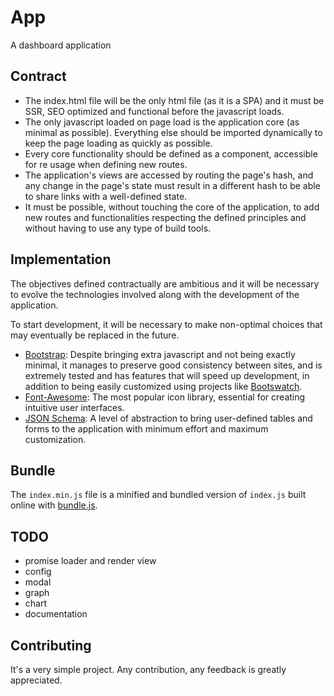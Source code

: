 # App
A dashboard application 

## Contract
 - The index.html file will be the only html file (as it is a SPA) and it must
be SSR, SEO optimized and functional before the javascript loads.
 - The only javascript loaded on page load is the application core (as minimal
as possible). Everything else should be imported dynamically to keep the page
loading as quickly as possible.
 - Every core functionality should be defined as a component, accessible for
re usage when defining new routes.
 - The application's views are accessed by routing the page's hash, and any
change in the page's state must result in a different hash to be able to share
links with a well-defined state.
 - It must be possible, without touching the core of the application, to add
new routes and functionalities respecting the defined principles and without
having to use any type of build tools.

## Implementation
The objectives defined contractually are ambitious and it will be necessary to
evolve the technologies involved along with the development of the application.

To start development, it will be necessary to make non-optimal choices that may
eventually be replaced in the future.

 - [Bootstrap](https://github.com/twbs/bootstrap): Despite bringing extra
javascript and not being exactly minimal, it manages to preserve good
consistency between sites, and is extremely tested and has features that will
speed up development, in addition to being easily customized using projects
like [Bootswatch](https://github.com/thomaspark/bootswatch).
 - [Font-Awesome](https://github.com/FortAwesome/Font-Awesome): The most
popular icon library, essential for creating intuitive user interfaces.
 - [JSON Schema](https://github.com/json-schema-org/json-schema-spec): A level
of abstraction to bring user-defined tables and forms to the application with
minimum effort and maximum customization.

## Bundle
The `index.min.js` file is a minified and bundled version of `index.js` built
online with [bundle.js](https://bundlejs.com/).

## TODO
 - promise loader and render view
 - config
 - modal
 - graph
 - chart
 - documentation

## Contributing
It's a very simple project.
Any contribution, any feedback is greatly appreciated.
